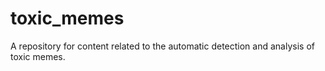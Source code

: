# toxic_memes
A repository for content related to the automatic detection and analysis of toxic memes.
